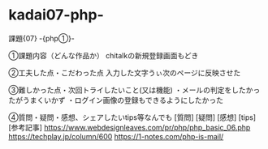 # kadai07-php-

課題{07} -{php①}-

①課題内容（どんな作品か）
chitalkの新規登録画面もどき

②工夫した点・こだわった点
入力した文字うぃ次のページに反映させた


③難しかった点・次回トライしたいこと(又は機能)
・メールの判定をしたかったがうまくいかず
・ログイン画像の登録もできるようにしたかった

④質問・疑問・感想、シェアしたいtips等なんでも
[質問]
[疑問]
[感想]
[tips]
[参考記事]
https://www.webdesignleaves.com/pr/php/php_basic_06.php
https://techplay.jp/column/600
https://1-notes.com/php-is-mail/
